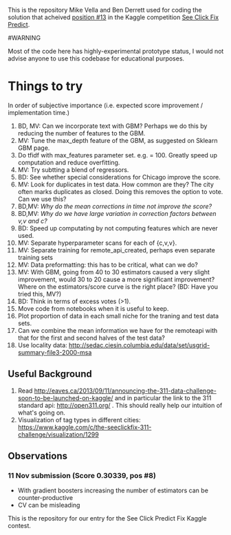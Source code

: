 This is the repository Mike Vella and Ben Derrett used for coding the solution that acheived [position #13](https://www.kaggle.com/c/see-click-predict-fix/leaderboard) in the Kaggle competition [See Click Fix Predict](https://www.kaggle.com/c/see-click-predict-fix/).

#WARNING

Most of the code here has highly-experimental prototype status, I would not advise anyone to use this codebase for educational purposes.

# Things to try
In order of subjective importance (i.e. expected score improvement / implementation time.)

1. BD, MV: Can we incorporate text with GBM? Perhaps we do this by reducing the number of features to the GBM.
1. MV: Tune the max_depth feature of the GBM, as suggested on Sklearn GBM page.
1. Do tfidf with max_features parameter set. e.g. = 100. Greatly speed up computation and reduce overfitting.
1. MV: Try subtting a blend of regressors. 
1. BD: See whether special considerations for Chicago improve the score.
1. MV: Look for duplicates in test data. How common are they? The city often marks duplicates as closed. Doing this removes the option to vote. Can we use this?
1. BD,MV: _Why do the mean corrections in time not improve the score?_
1. BD,MV: _Why do we have large variation in correction factors between v,v and c?_
1. BD: Speed up computating by not computing features which are never used.
1. MV: Separate hyperparameter scans for each of {c,v,v}. 
1. MV: Separate training for remote\_api\_created, perhaps even separate training sets
1. MV: Data preformatting: this has to be critical, what can we do?
1. MV: With GBM, going from 40 to 30 estimators caused a very slight improvement, would 30 to 20 cause a more significant improvement? Where on the estimators/score curve is the right place? (BD: Have you tried this, MV?)
1. BD: Think in terms of excess votes (>1).
1. Move code from notebooks when it is useful to keep.
1. Plot proportion of data in each small niche for the traning and test data sets.
1. Can we combine the mean information we have for the remoteapi with that for the first and second halves of the test data?
1. Use locality data: http://sedac.ciesin.columbia.edu/data/set/usgrid-summary-file3-2000-msa

## Useful Background
1. Read http://eaves.ca/2013/09/11/announcing-the-311-data-challenge-soon-to-be-launched-on-kaggle/ and in particular the link to the 311 standard api: http://open311.org/ . This should really help our intuition of what's going on.
1. Visualization of tag types in different cities: https://www.kaggle.com/c/the-seeclickfix-311-challenge/visualization/1299


## Observations

### 11 Nov submission (Score 0.30339, pos #8)

- With gradient boosters increasing the number of estimators can be counter-productive
- CV can be misleading




This is the repository for our entry for the See Click Predict Fix Kaggle contest.

